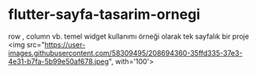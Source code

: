 # flutter-sayfa-tasarim-ornegi
row , column vb. temel widget kullanımı örneği olarak tek sayfalık bir proje
<img src="https://user-images.githubusercontent.com/58309495/208694360-35ffd335-37e3-4e31-b7fa-5b99e50af678.jpeg", with='100'>

